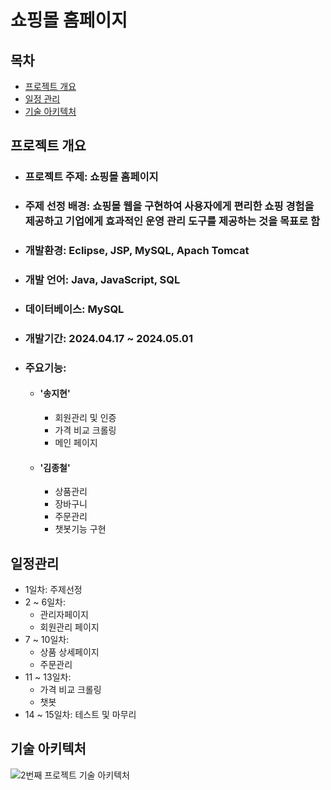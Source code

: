 # 쇼핑몰 홈페이지

## 목차

- [프로젝트 개요](#프로젝트-개요)
- [일정 관리](#일정-관리)
- [기술 아키텍처](#기술-아키텍처)

## 프로젝트 개요
- ### 프로젝트 주제: 쇼핑몰 홈페이지
- ### 주제 선정 배경: 쇼핑몰 웹을 구현하여 사용자에게 편리한 쇼핑 경험을 제공하고 기업에게 효과적인 운영 관리 도구를 제공하는 것을 목표로 함
- ### 개발환경: Eclipse, JSP, MySQL, Apach Tomcat
- ### 개발 언어: Java, JavaScript, SQL
- ### 데이터베이스: MySQL
- ### 개발기간: 2024.04.17 ~ 2024.05.01
- ### 주요기능:
  - #### '송지현'
    - 회원관리 및 인증
    - 가격 비교 크롤링
    - 메인 페이지
        
  - #### '김종철'
    - 상품관리
    - 장바구니
    - 주문관리
    - 챗봇기능 구현


## 일정관리
  - 1일차: 주제선정
  - 2 ~ 6일차:
      - 관리자페이지
      - 회원관리 페이지
  - 7 ~ 10일차:
    - 상품 상세페이지
    - 주문관리
  - 11 ~ 13일차:
    - 가격 비교 크롤링
    - 챗봇
  - 14 ~ 15일차: 테스트 및 마무리


## 기술 아키텍처
![2번째 프로젝트 기술 아키텍처](https://github.com/user-attachments/assets/7ada8fff-faff-4cba-b159-745b786939ce)
